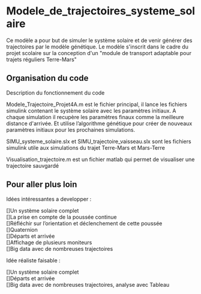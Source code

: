 # Modele_de_trajectoires_systeme_solaire

Ce modèle a pour but de simuler le système solaire et de venir générer des trajectoires par le modèle génétique.
Le modèle s'inscrit dans le cadre du projet scolaire sur la conception d'un "module de transport adaptable pour trajets réguliers Terre-Mars"



Organisation du code
-----------------------------------------------------------------------------------------------
Description du fonctionnement du code

Modele_Trajectoire_Projet4A.m est le fichier principal, il lance les fichiers simulink contenant le système solaire avec les paramètres initiaux. A chaque simulation il recupère les paramètres finaux comme la meilleure distance d'arrivée. Et utilise l’algorithme génétique pour créer de nouveaux paramètres initiaux pour les prochaines simulations.

SIMU_systeme_solaire.slx et SIMU_trajectoire_vaisseau.slx sont les fichiers simulink utile aux simulations du trajet Terre-Mars et Mars-Terre

Visualisation_trajectoire.m est un fichier matlab qui permet de visualiser une trajectoire sauvgardé



Pour aller plus loin
-----------------------------------------------------------------------------------------------

Idées intéressantes a developper :

  []Un système solaire complet <br />
  []La prise en compte de la poussée continue <br />
  []Réfléchir sur l’orientation et déclenchement de cette poussée <br />
  []Quaternion <br />
  []Départs et arrivée <br />
  []Affichage de plusieurs moniteurs <br />
  []Big data avec de nombreuses trajectoires <br />


Idée réaliste faisable :

  []Un système solaire complet <br />
  []Départs et arrivée <br />
  []Big data avec de nombreuses trajectoires, analyse avec Tableau <br />
  
